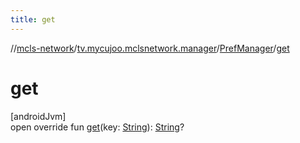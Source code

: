 ```yaml
---
title: get
---
```

//[mcls-network](../../../index.html)/[tv.mycujoo.mclsnetwork.manager](../index.html)/[PrefManager](index.html)/[get](get.html)



# get



[androidJvm]\
open override fun [get](get.html)(key: [String](https://kotlinlang.org/api/latest/jvm/stdlib/kotlin/-string/index.html)): [String](https://kotlinlang.org/api/latest/jvm/stdlib/kotlin/-string/index.html)?




